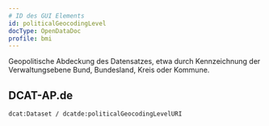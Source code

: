 ```yaml
---
# ID des GUI Elements
id: politicalGeocodingLevel
docType: OpenDataDoc
profile: bmi
---
```


Geopolitische Abdeckung des Datensatzes, etwa durch Kennzeichnung der Verwaltungsebene Bund, Bundesland, Kreis oder Kommune.

## DCAT-AP.de
`dcat:Dataset / dcatde:politicalGeocodingLevelURI`
